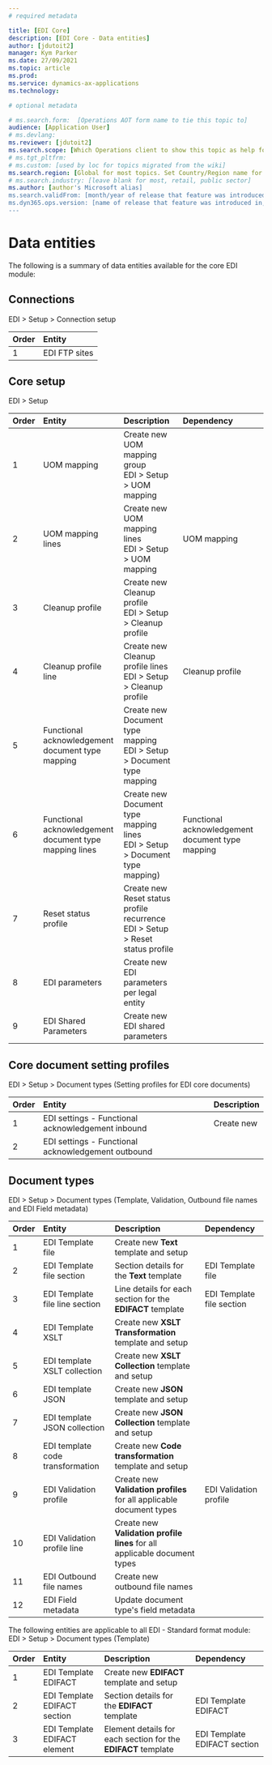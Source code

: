 ```yaml
---
# required metadata

title: [EDI Core]
description: [EDI Core - Data entities]
author: [jdutoit2]
manager: Kym Parker
ms.date: 27/09/2021
ms.topic: article
ms.prod: 
ms.service: dynamics-ax-applications
ms.technology: 

# optional metadata

# ms.search.form:  [Operations AOT form name to tie this topic to]
audience: [Application User]
# ms.devlang: 
ms.reviewer: [jdutoit2]
ms.search.scope: [Which Operations client to show this topic as help for, to be set by content strategist, see list here: https://microsoft.sharepoint.com/teams/DynDoc/_layouts/15/WopiFrame.aspx?sourcedoc={23419e1c-eb64-42e9-aa9b-79875b428718}&action=edit&wd=target%28Core%20Dynamics%20AX%20CP%20requirements%2Eone%7C4CC185C0%2DEFAA%2D42CD%2D94B9%2D8F2A45E7F61A%2FVersions%20list%20for%20docs%20topics%7CC14BE630%2D5151%2D49D6%2D8305%2D554B5084593C%2F%29]
# ms.tgt_pltfrm: 
# ms.custom: [used by loc for topics migrated from the wiki]
ms.search.region: [Global for most topics. Set Country/Region name for localizations]
# ms.search.industry: [leave blank for most, retail, public sector]
ms.author: [author's Microsoft alias]
ms.search.validFrom: [month/year of release that feature was introduced in, in format yyyy-mm-dd]
ms.dyn365.ops.version: [name of release that feature was introduced in, see list here: https://microsoft.sharepoint.com/teams/DynDoc/_layouts/15/WopiFrame.aspx?sourcedoc={23419e1c-eb64-42e9-aa9b-79875b428718}&action=edit&wd=target%28Core%20Dynamics%20AX%20CP%20requirements%2Eone%7C4CC185C0%2DEFAA%2D42CD%2D94B9%2D8F2A45E7F61A%2FVersions%20list%20for%20docs%20topics%7CC14BE630%2D5151%2D49D6%2D8305%2D554B5084593C%2F%29]
---
```


# Data entities

The following is a summary of data entities available for the core EDI module:

## Connections
EDI > Setup > Connection setup

**Order**         | **Entity**
:-----------------|:------------------------------------
1		  | EDI FTP sites

## Core setup
EDI > Setup

**Order**         | **Entity**				                  | **Description**							                                  | **Dependency**
:--|:------------------------------------|:--------------------------------------------------------------|:-------------------------
1	 | UOM mapping				                  | Create new UOM mapping group <br> EDI > Setup > UOM mapping   |
2	 | UOM mapping lines			              | Create new UOM mapping lines <br> EDI > Setup > UOM mapping  	| UOM mapping	
3	 | Cleanup profile			                | Create new Cleanup profile <br> EDI > Setup > Cleanup profile |
4	 | Cleanup profile line		            | Create new Cleanup profile lines <br> EDI > Setup > Cleanup profile | Cleanup profile
5	 | Functional acknowledgement <br>document type mapping | Create new Document type mapping <br> EDI > Setup > Document type mapping  | 
6	 | Functional acknowledgement <br>document type mapping lines | Create new Document type mapping lines <br> EDI > Setup > Document type mapping)	| Functional acknowledgement document type mapping
7	 | Reset status profile            		| Create new Reset status profile recurrence <br> EDI > Setup > Reset status profile
8  | EDI parameters                      | Create new EDI parameters per legal entity                    |
9  | EDI Shared Parameters               | Create new EDI shared parameters                              |

## Core document setting profiles
EDI > Setup > Document types (Setting profiles for EDI core documents)

**Order**         | **Entity**						| **Description**
:-----------------|:------------------------------------		|:-------------------------
1		  | EDI settings - Functional acknowledgement inbound	| Create new
2		  | EDI settings - Functional acknowledgement outbound

## Document types
EDI > Setup > Document types (Template, Validation, Outbound file names and EDI Field metadata)

**Order**         | **Entity**				| **Description**							| **Dependency**
:-----------------|:------------------------------------|:-------------------------						|:-------------------------
1		  | EDI Template file			| Create new **Text** template and setup
2		  | EDI Template file section		| Section details for the **Text** template				| EDI Template file
3		  | EDI Template file line section	| Line details for each section for the **EDIFACT** template		| EDI Template file section
4		  | EDI Template XSLT			| Create new **XSLT Transformation** template and setup
5		  | EDI template XSLT collection	| Create new **XSLT Collection** template and setup
6		  | EDI template JSON			| Create new **JSON** template and setup
7		  | EDI template JSON collection	| Create new **JSON Collection** template and setup
8		  | EDI template code transformation	| Create new **Code transformation** template and setup
9		  | EDI Validation profile		| Create new **Validation profiles** for all applicable document types	| EDI Validation profile
10		  | EDI Validation profile line		| Create new **Validation profile lines** for all applicable document types
11		  | EDI Outbound file names		| Create new outbound file names
12		  | EDI Field metadata			| Update document type's field metadata


The following entities are applicable to all EDI - Standard format module:
EDI > Setup > Document types (Template)

 **Order**        | **Entity**		 	    | **Description**								| **Dependency**
:-----------------|:--------------------------------|:-------------------------							|:-------------------------
1	          | EDI Template EDIFACT            | Create new **EDIFACT** template and setup					|
2	          | EDI Template EDIFACT section    | Section details for the **EDIFACT** template				| EDI Template EDIFACT
3	          | EDI Template EDIFACT element    | Element details for each section for the **EDIFACT** template		| EDI Template EDIFACT section

